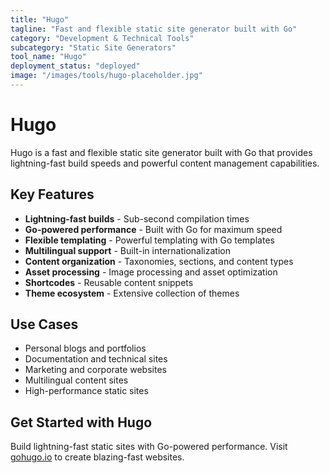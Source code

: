 ```yaml
---
title: "Hugo"
tagline: "Fast and flexible static site generator built with Go"
category: "Development & Technical Tools"
subcategory: "Static Site Generators"
tool_name: "Hugo"
deployment_status: "deployed"
image: "/images/tools/hugo-placeholder.jpg"
---
```


# Hugo

Hugo is a fast and flexible static site generator built with Go that provides lightning-fast build speeds and powerful content management capabilities.

## Key Features

- **Lightning-fast builds** - Sub-second compilation times
- **Go-powered performance** - Built with Go for maximum speed
- **Flexible templating** - Powerful templating with Go templates
- **Multilingual support** - Built-in internationalization
- **Content organization** - Taxonomies, sections, and content types
- **Asset processing** - Image processing and asset optimization
- **Shortcodes** - Reusable content snippets
- **Theme ecosystem** - Extensive collection of themes

## Use Cases

- Personal blogs and portfolios
- Documentation and technical sites
- Marketing and corporate websites
- Multilingual content sites
- High-performance static sites

## Get Started with Hugo

Build lightning-fast static sites with Go-powered performance. Visit [gohugo.io](https://gohugo.io) to create blazing-fast websites.